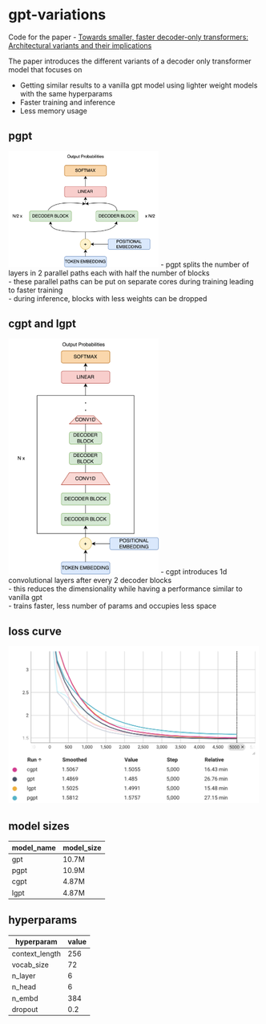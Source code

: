 # gpt-variations
Code for the paper - [Towards smaller, faster decoder-only transformers: Architectural variants and their implications](https://arxiv.org/abs/2404.14462#:~:text=22%20Apr%202024%5D-,Towards%20smallers%2C%20faster%20decoder%2Donly%20transformers%3A,Architectural%20variants%20and%20their%20implications&text=Research%20on%20Large%20Language%20Models,only%20variations%20in%20%5B2%5D.)

The paper introduces the different variants of a decoder only transformer model that focuses on
- Getting similar results to a vanilla gpt model using lighter weight models with the same hyperparams
- Faster training and inference
- Less memory usage

## pgpt
<img src='assets/parallelgpt.png' width=300>
- pgpt splits the number of layers in 2 parallel paths each with half the number of blocks <br>
- these parallel paths can be put on separate cores during training leading to faster training <br>
- during inference, blocks with less weights can be dropped

## cgpt and lgpt
<img src='assets/ccgpt.png' width=300>
- cgpt introduces 1d convolutional layers after every 2 decoder blocks <br>
- this reduces the dimensionality while having a performance similar to vanilla gpt <br>
- trains faster, less number of params and occupies less space

## loss curve
<img src='assets/loss_curve.png' width=500>

## model sizes
| model_name | model_size |
| ---------- | ---------- |
| gpt        | 10.7M      |
| pgpt       | 10.9M      |
| cgpt       | 4.87M      |
| lgpt       | 4.87M      |

## hyperparams
| hyperparam    | value   |
| ------------- | ------- |
| context_length| 256     |
| vocab_size    | 72      |
| n_layer       | 6       |
| n_head        | 6       |
| n_embd        | 384     |
| dropout       | 0.2     |

